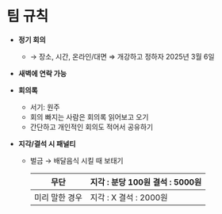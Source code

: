 # 팀 규칙

- **정기 회의**
    - → 장소, 시간, 온라인/대면 ⇒ 개강하고 정하자 2025년 3월 6일
- **새벽에 연락 가능**

- **회의록**
    - 서기: 원주
    - 회의 빠지는 사람은 회의록 읽어보고 오기
    - 간단하고 개인적인 회의도 적어서 공유하기

- **지각/결석 시 패널티**
    - 벌금 → 배달음식 시킬 때 보태기
        
        
        | 무단 | 지각 : 분당 100원   결석 : 5000원 |
        | --- | --- |
        | 미리 말한 경우 | 지각 : X   결석 : 2000원 |
